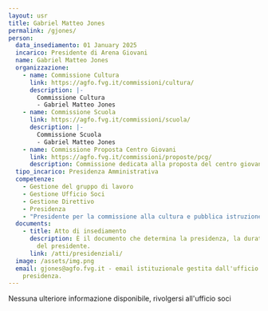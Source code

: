 ```yaml
---
layout: usr
title: Gabriel Matteo Jones
permalink: /gjones/
person:
  data_insediamento: 01 January 2025
  incarico: Presidente di Arena Giovani
  name: Gabriel Matteo Jones
  organizzazione:
    - name: Commissione Cultura
      link: https://agfo.fvg.it/commissioni/cultura/
      description: |-
        Commissione Cultura
        - Gabriel Matteo Jones
    - name: Commissione Scuola
      link: https://agfo.fvg.it/commissioni/scuola/
      description: |-
        Commissione Scuola
        - Gabriel Matteo Jones
    - name: Commissione Proposta Centro Giovani
      link: https://agfo.fvg.it/commissioni/proposte/pcg/
      description: Commissione dedicata alla proposta del centro giovani.
  tipo_incarico: Presidenza Amministrativa
  competenze:
    - Gestione del gruppo di lavoro
    - Gestione Ufficio Soci
    - Gestione Direttivo
    - Presidenza
    - "Presidente per la commissione alla cultura e pubblica istruzione "
  documents:
    - title: Atto di insediamento
      description: È il documento che determina la presidenza, la durata e le deleghe
        del presidente.
      link: /atti/presidenziali/
  image: /assets/img.png
  email: gjones@agfo.fvg.it - email istituzionale gestita dall'ufficio della
    presidenza.
---
```

Nessuna ulteriore informazione disponibile, rivolgersi all'ufficio soci
